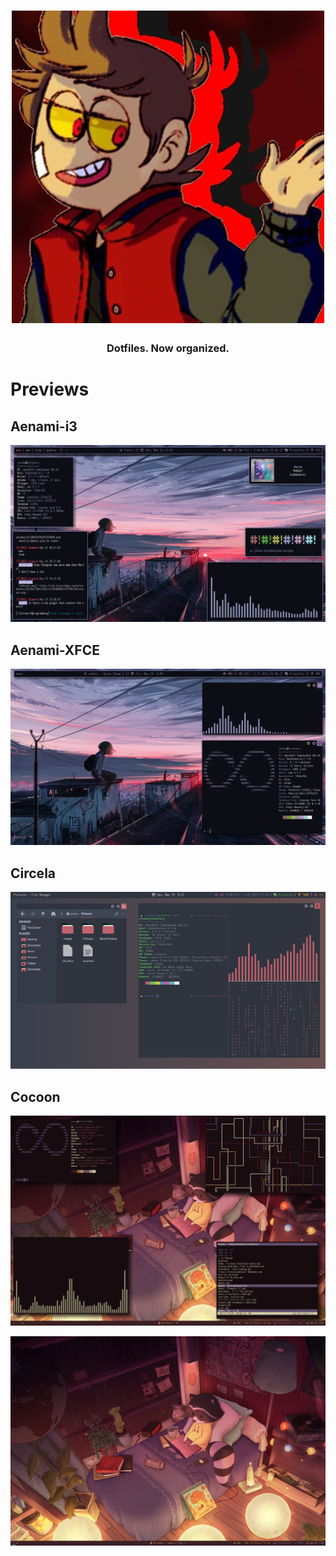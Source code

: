 <h1 align="center">
  <a href="https://github.com/joshuah345/linux-dotfiles"><img src="./images/usrimg" alt="Superuser"></a>
  <br>
 
</h1>
<h3 align="center">Dotfiles. Now organized.</h3>


# Previews

## Aenami-i3
![Aenami-i3](./images/Aenami-i3.png) <br />

## Aenami-XFCE
![Aenami-XFCE](./images/Aenami-XFCE.png) <br />

## Circela
![Circela](./images/Circela.png) <br />

## Cocoon
![Cocoon](./images/Cocoon.png) <br />

![Cocoon2](./images/Cocoon2.png) <br />

